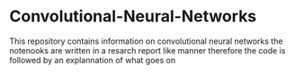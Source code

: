 # Convolutional-Neural-Networks
This repository contains information on convolutional neural networks the notenooks are written in a resarch report like manner therefore the code is followed by an explannation of what goes on

